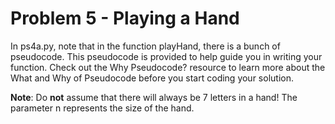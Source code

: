 # Problem 5 - Playing a Hand

In ps4a.py, note that in the function playHand, there is a bunch of pseudocode. This pseudocode is provided to help guide you in writing your function. Check out the Why Pseudocode? resource to learn more about the What and Why of Pseudocode before you start coding your solution.

**Note**: Do **not** assume that there will always be 7 letters in a hand! The parameter n represents the size of the hand.

